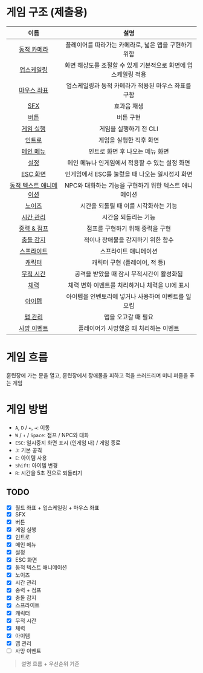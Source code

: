 # 게임 구조 (제출용)
|이름|설명|
|:---:|:---:|
|[동적 카메라](./dynamic_camera.md)|플레이어를 따라가는 카메라로, 넓은 맵을 구현하기 위함|
|[업스케일링](./upscailing.md)|화면 해상도를 조절할 수 있게 기본적으로 화면에 업스케일링 적용|
|[마우스 좌표](./mouse_position.md)|업스케일링과 동적 카메라가 적용된 마우스 좌표를 구함|
|[SFX](./sfx.md)|효과음 재생|
|[버튼](./button.md)|버튼 구현|
|[게임 실행](./main.md)|게임을 실행하기 전 CLI|
|[인트로](./intro.md)|게임을 실행한 직후 화면|
|[메인 메뉴](./menu.md)|인트로 화면 후 나오는 메뉴 화면|
|[설정](./settings.md)|메인 메뉴나 인게임에서 적용할 수 있는 설정 화면|
|[ESC 화면](./pause_menu.md)|인게임에서 ESC를 눌렀을 때 나오는 일시정지 화면|
|[동적 텍스트 애니메이션](./dynamic_text_animation.md)|NPC와 대화하는 기능을 구현하기 위한 텍스트 애니메이션|
|[노이즈](./noise.md)|시간을 되돌릴 때 이를 시각화하는 기능|
|[시간 관리](./time.md)|시간을 되돌리는 기능|
|[중력 & 점프](./gravity_and_jump.md)|점프를 구현하기 위해 중력을 구현|
|[충돌 감지](./bound.md)|적이나 장애물을 감지하기 위한 함수|
|[스프라이트](./sprite.md)|스프라이트 애니메이션|
|[캐릭터](./characters.md)|캐릭터 구현 (플레이어, 적 등)|
|[무적 시간](./grace_period.md)|공격을 받았을 때 잠시 무적시간이 활성화됨|
|[체력](./hp_bar.md)|체력 변화 이벤트를 처리하거나 체력을 UI에 표시|
|[아이템](./item.md)|아이템을 인벤토리에 넣거나 사용하여 이벤트를 일으킴|
|[맵 관리](./map.md)|맵을 오고갈 때 필요|
|[사망 이벤트](./dead_event.md)|플레이어가 사망했을 때 처리하는 이벤트|

# 게임 흐름
훈련장에 가는 문을 열고, 훈련장에서 장애물을 피하고 적을 쓰러뜨리며 미니 퍼즐을 푸는 게임

# 게임 방법
- `A`, `D` / `←`, `→`: 이동
- `W` / `↑` / `Space`: 점프 / NPC와 대화
- `ESC`: 일시중지 화면 표시 (인게임 내) / 게임 종료
- `J`: 기본 공격
- `E`: 아이템 사용
- `Shift`: 아이템 변경
- `R`: 시간을 5초 전으로 되돌리기

## TODO
- [x] 월드 좌표 + 업스케일링 + 마우스 좌표
- [x] SFX
- [x] 버튼
- [x] 게임 실행
- [x] 인트로
- [x] 메인 메뉴
- [x] 설정
- [x] ESC 화면
- [x] 동적 텍스트 애니메이션
- [x] 노이즈
- [x] 시간 관리
- [x] 중력 + 점프
- [x] 충돌 감지
- [x] 스프라이트
- [x] 캐릭터
- [x] 무적 시간
- [x] 체력
- [x] 아이템
- [x] 맵 관리
- [ ] 사망 이벤트

> 설명 흐름 + 우선순위 기준
